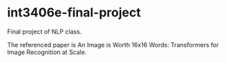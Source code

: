 # int3406e-final-project
Final project of NLP class.

The referenced paper is An Image is Worth 16x16 Words: Transformers for Image Recognition at Scale. 
